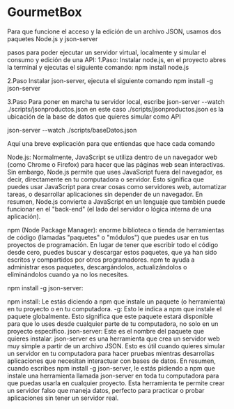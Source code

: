 # GourmetBox
Para que funcione el acceso y la edición de un archivo JSON,
usamos dos paquetes Node.js y json-server

pasos para poder ejecutar un servidor virtual, localmente y simular el consumo y edición de una API:
1.Paso:
Instalar node.js, en el proyecto abres la terminal y ejecutas el siguiente comando: npm install node.js

2.Paso
Instalar json-server, ejecuta el siguiente comando npm install -g json-server 

3.Paso
Para poner en marcha tu servidor local, escribe json-server --watch ./scripts/jsonproductos.json
en este caso ./scripts/jsonproductos.json es la ubicación de la base de datos que quieres simular como API


json-server --watch ./scripts/baseDatos.json

Aquí una breve explicación para que entiendas que hace cada comando

Node.js: Normalmente, JavaScript se utiliza dentro de un navegador web (como Chrome o Firefox) para hacer que las páginas web sean interactivas. Sin embargo, Node.js permite que uses JavaScript fuera del navegador, es decir, directamente en tu computadora o servidor. Esto significa que puedes usar JavaScript para crear cosas como servidores web, automatizar tareas, o desarrollar aplicaciones sin depender de un navegador. En resumen, Node.js convierte a JavaScript en un lenguaje que también puede funcionar en el "back-end" (el lado del servidor o lógica interna de una aplicación).

npm (Node Package Manager): enorme biblioteca o tienda de herramientas de código (llamadas "paquetes" o "módulos") que puedes usar en tus proyectos de programación. En lugar de tener que escribir todo el código desde cero, puedes buscar y descargar estos paquetes, que ya han sido escritos y compartidos por otros programadores. npm te ayuda a administrar esos paquetes, descargándolos, actualizándolos o eliminándolos cuando ya no los necesites.

npm install -g json-server: 

npm install: Le estás diciendo a npm que instale un paquete (o herramienta) en tu proyecto o en tu computadora.
-g: Esto le indica a npm que instale el paquete globalmente. Esto significa que este paquete estará disponible para que lo uses desde cualquier parte de tu computadora, no solo en un proyecto específico.
json-server: Este es el nombre del paquete que quieres instalar. json-server es una herramienta que crea un servidor web muy simple a partir de un archivo JSON. Esto es útil cuando quieres simular un servidor en tu computadora para hacer pruebas mientras desarrollas aplicaciones que necesitan interactuar con bases de datos.
En resumen, cuando escribes npm install -g json-server, le estás pidiendo a npm que instale una herramienta llamada json-server en toda tu computadora para que puedas usarla en cualquier proyecto. Esta herramienta te permite crear un servidor falso que maneja datos, perfecto para practicar o probar aplicaciones sin tener un servidor real.